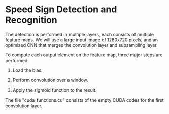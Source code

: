 # Speed Sign Detection and Recognition
The detection is performed in multiple layers, each consists of multiple feature maps. We will use a large input image of 1280x720 pixels, and an optimized CNN that merges the convolution layer and subsampling layer.

To compute each output element on the feature map, three major steps are performed:

1. Load the bias.

2. Perform convolution over a window.

3. Apply the sigmoid function to the result.


The ﬁle "cuda_functions.cu" consists of the empty CUDA codes for the ﬁrst convolution layer.